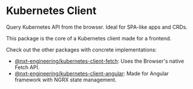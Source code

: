 # Kubernetes Client

Query Kubernetes API from the browser.
Ideal for SPA-like apps and CRDs.

This package is the core of a Kubernetes client made for a frontend.

Check out the other packages with concrete implementations:

* [@nxt-engineering/kubernetes-client-fetch](https://www.npmjs.com/package/@nxt-engineering/kubernetes-client-fetch): Uses the Browser's native Fetch API.
* [@nxt-engineering/kubernetes-client-angular](https://www.npmjs.com/package/@nxt-engineering/kubernetes-client-angular): Made for Angular framework with NGRX state management.

